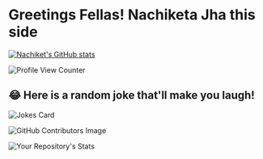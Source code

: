 # Greetings Fellas! Nachiketa Jha this side
[![Nachiket's GitHub stats](https://github-readme-stats.vercel.app/api?username=NachiketaJha)](https://github.com/anuraghazra/github-readme-stats)

![Profile View Counter](https://komarev.com/ghpvc/?username=NachiketaJha)

## 😂 Here is a random joke that'll make you laugh!
![Jokes Card](https://readme-jokes.vercel.app/api)

![GitHub Contributors Image](https://contrib.rocks/image?repo=NachiketaJha/Your_GitHub_Repository_Name)

![Your Repository's Stats](https://github-readme-stats.vercel.app/api/top-langs/?username=NachiketaJha&theme=blue-green)
